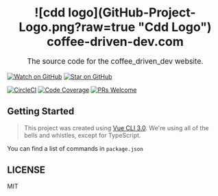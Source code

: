 <h1 align="center">
	<!-- -->
	![cdd logo](GitHub-Project-Logo.png?raw=true "Cdd Logo")
	<!-- -->
	<br>
	coffee-driven-dev.com
	<br>
</h1>
<p align="center" style="font-size: 1.2em;">
	The source code for the coffee_driven_dev website.
</p>

[![Watch on GitHub][github-watch-badge]][github-watch]
[![Star on GitHub][github-star-badge]][github-star]

[![CircleCI][circle-ci-badge]][circle-ci]
[![Code Coverage][coverage-badge]][coverage]
[![PRs Welcome][prs-badge]][prs]

## Getting Started

> This project was created using [Vue CLI 3.0](https://github.com/vuejs/vue-cli). We're using all of the bells and whistles, except for TypeScript.

You can find a list of commands in `package.json`


## LICENSE

MIT

[circle-ci-badge]: https://circleci.com/gh/coffee-driven-dev/coffee-driven-dev.com.svg?style=svg
[circle-ci]: https://circleci.com/gh/coffee-driven-dev/coffee-driven-dev.com
[coverage-badge]: https://img.shields.io/codecov/c/github/coffee-driven-dev/coffee-driven-dev.com.svg?style=flat-square
[coverage]: https://codecov.io/github/coffee-driven-dev/coffee-driven-dev.com
[github-watch-badge]: https://img.shields.io/github/watchers/coffee-driven-dev/coffee-driven-dev.com.svg?style=social
[github-watch]: https://github.com/coffee-driven-dev/coffee-driven-dev.com/watchers
[github-star-badge]: https://img.shields.io/github/stars/coffee-driven-dev/coffee-driven-dev.com.svg?style=social
[github-star]: https://github.com/coffee-driven-dev/coffee-driven-dev.com/stargazers
[prs-badge]: https://img.shields.io/badge/PRs-welcome-brightgreen.svg?style=flat-square
[prs]: http://makeapullrequest.com
